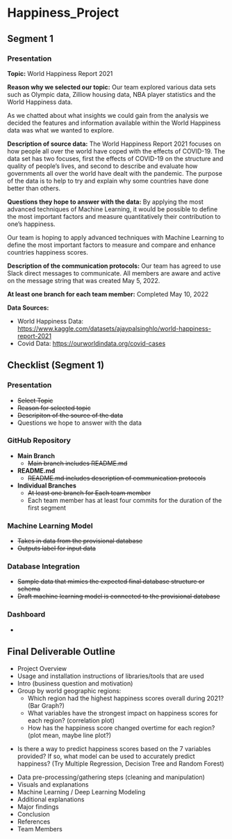 # Happiness_Project

## Segment 1

### Presentation

**Topic:** World Happiness Report 2021

**Reason why we selected our topic:**  Our team explored various data sets such as Olympic data, Zilliow housing data, NBA player statistics and the World Happiness data.  

As we chatted about what insights we could gain from the analysis we decided the features and information available within the World Happiness data was what we wanted to explore.


**Description of source data:**
The World Happiness Report 2021 focuses on how people all over the world have coped with the effects of COVID-19.  The data set has two focuses, first the effects of COVID-19 on the structure and quality of people’s lives, and second to describe and evaluate how governments all over the world have dealt with the pandemic. The purpose of the data is to help to try and explain why some countries have done better than others.


**Questions they hope to answer with the data:**
By applying the most advanced techniques of Machine Learning, it would be possible to define the most important factors and measure quantitatively their contribution to one’s happiness.

Our team is hoping to apply advanced techniques with Machine Learning to define the most important factors to measure and compare and enhance countries happiness scores.


**Description of the communication protocols:**
Our team has agreed to use Slack direct messages to communicate.  All members are aware and active on the message string that was created May 5, 2022.

**At least one branch for each team member:**
Completed May 10, 2022

**Data Sources:**
 - World Happiness Data: https://www.kaggle.com/datasets/ajaypalsinghlo/world-happiness-report-2021
 - Covid Data:  https://ourworldindata.org/covid-cases



## Checklist (Segment 1)

### Presentation
 - ~~Select Topic~~
 - ~~Reason for selected topic~~
 - ~~Descripiton of the source of the data~~
 - Questions we hope to answer with the data

### GitHub Repository
 -  **Main Branch**
     *  ~~Main branch includes README.md~~
 -  **README.md**
     *  ~~README.md includes description of communication protocols~~
 -  **Individual Branches**
     *  ~~At least one branch for Each team member~~
     *  Each team member has at least four commits for the duration of the first segment

### Machine Learning Model
 - ~~Takes in data from the provisional database~~
 -  ~~Outputs label for input data~~

### Database Integration
  - ~~Sample data that mimics the expected final database structure or schema~~
  - ~~Draft machine learning model is connected to the provisional database~~

### Dashboard
 - <Nothing>



## Final Deliverable Outline
- Project Overview
- Usage and installation instructions of libraries/tools that are used
- Intro (business question and motivation)
-  Group by world geographic regions: 
	* Which region had the highest happiness scores overall during 2021? (Bar Graph?)
	* What variables have the strongest impact on happiness scores for each region? (correlation plot)
	* How has the happiness score changed overtime for each region? (plot mean, maybe line plot?)
  * Is there a way to predict happiness scores based on the 7 variables provided? If so, what model can be used to accurately predict happiness? (Try Multiple Regression,   Decision Tree and Random Forest) 


- Data pre-processing/gathering steps (cleaning and manipulation)
- Visuals and explanations
- Machine Learning / Deep Learning Modeling
- Additional explanations
- Major findings
- Conclusion
- References
- Team Members

